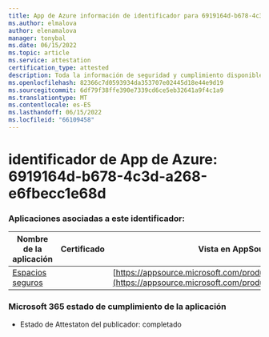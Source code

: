 ```yaml
---
title: App de Azure información de identificador para 6919164d-b678-4c3d-a268-e6fbecc1e68d
ms.author: elmalova
author: elenamalova
manager: tonybal
ms.date: 06/15/2022
ms.topic: article
ms.service: attestation
certification_type: attested
description: Toda la información de seguridad y cumplimiento disponible para 6919164d-b678-4c3d-a268-e6fbecc1e68d.
ms.openlocfilehash: 82366c7d0593934da353707e02445d18e44e9d19
ms.sourcegitcommit: 6df79f38ffe390e7339cd6ce5eb32641a9f4c1a9
ms.translationtype: MT
ms.contentlocale: es-ES
ms.lasthandoff: 06/15/2022
ms.locfileid: "66109458"
---
```

# <a name="azure-app-id-6919164d-b678-4c3d-a268-e6fbecc1e68d"></a>identificador de App de Azure: 6919164d-b678-4c3d-a268-e6fbecc1e68d


### <a name="apps-associated-with-this-id"></a>Aplicaciones asociadas a este identificador:
| **Nombre de la aplicación** | **Certificado** | **Vista en AppSource** |
|--------------|---------------|-----------------------|
| [Espacios seguros](../forward/WA200002691.md) |  | [https://appsource.microsoft.com/product/office/WA200002691](https://appsource.microsoft.com/product/office/WA200002691) |

### <a name="microsoft-365-app-compliance-status"></a>Microsoft 365 estado de cumplimiento de la aplicación
- Estado de Attestaton del publicador: completado
